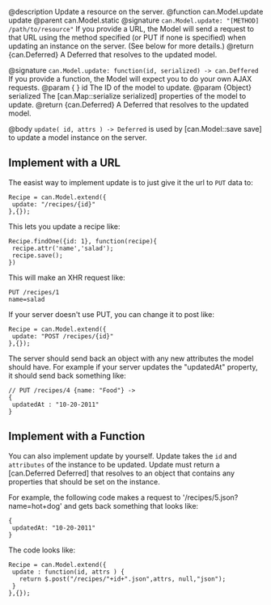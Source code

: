 @description Update a resource on the server.
@function can.Model.update update
@parent can.Model.static
@signature `can.Model.update: "[METHOD] /path/to/resource"`
If you provide a URL, the Model will send a request to that URL using
the method specified (or PUT if none is specified) when updating an
instance on the server. (See below for more details.)
@return {can.Deferred} A Deferred that resolves to the updated model.

@signature `can.Model.update: function(id, serialized) -> can.Deffered`
If you provide a function, the Model will expect you to do your own AJAX requests.
@param { } id The ID of the model to update.
@param {Object} serialized The [can.Map::serialize serialized] properties of
the model to update.
@return {can.Deferred} A Deferred that resolves to the updated model.

@body
`update( id, attrs ) -> Deferred` is used by [can.Model::save save] to
update a model instance on the server.

## Implement with a URL

The easist way to implement update is to just give it the url to `PUT` data to:

```
Recipe = can.Model.extend({
 update: "/recipes/{id}"
},{});
```

This lets you update a recipe like:

```
Recipe.findOne({id: 1}, function(recipe){
 recipe.attr('name','salad');
 recipe.save();
})
```

This will make an XHR request like:

```
PUT /recipes/1
name=salad
```

If your server doesn't use PUT, you can change it to post like:

```
Recipe = can.Model.extend({
 update: "POST /recipes/{id}"
},{});
```

The server should send back an object with any new attributes the model
should have.  For example if your server updates the "updatedAt" property, it
should send back something like:

```
// PUT /recipes/4 {name: "Food"} ->
{
 updatedAt : "10-20-2011"
}
```

## Implement with a Function

You can also implement update by yourself.  Update takes the `id` and
`attributes` of the instance to be updated.  Update must return
a [can.Deferred Deferred] that resolves to an object that contains any
properties that should be set on the instance.

For example, the following code makes a request
to '/recipes/5.json?name=hot+dog' and gets back
something that looks like:

```
{
 updatedAt: "10-20-2011"
}
```

The code looks like:

```
Recipe = can.Model.extend({
 update : function(id, attrs ) {
   return $.post("/recipes/"+id+".json",attrs, null,"json");
 }
},{});
```
